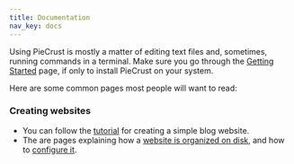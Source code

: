 ```yaml
---
title: Documentation
nav_key: docs
---
```


Using PieCrust is mostly a matter of editing text files and, sometimes, running
commands in a terminal. Make sure you go through the [Getting Started][1] page,
if only to install PieCrust on your system.

 [1]: {{pcurl('getting-started')}}


Here are some common pages most people will want to read:


### Creating websites

* You can follow the [tutorial][2] for creating a simple blog website.
* The are pages explaining how a [website is organized on disk][3], and how to
  [configure it][4].


 [2]: {{docurl('tutorial/your-first-blog')}}
 [3]: {{docurl('general/creating-websites')}}
 [4]: {{docurl('general/website-config')}}


